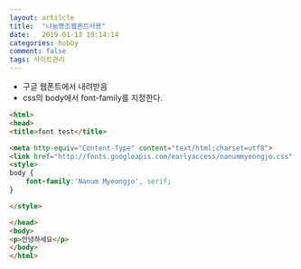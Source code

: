 ```yaml
---
layout: artilcle
title:  "나눔명조웹폰트사용"
date:   2019-01-13 19:14:14
categories: hobby
comment: false
tags: 사이트관리
---
```


* 구글 웹폰트에서 내려받음
* css의 body에서 font-family를 지정한다.

~~~ html
<html>
<head>
<title>font test</title>

<meta http-equiv="Content-Type" content="text/html;charset=utf8"> 
<link href="http://fonts.googleapis.com/earlyaccess/nanummyeongjo.css" rel="stylesheet" type="text/css" />
<style>
body {
	font-family:'Nanum Myeongjo', serif;
}

</style>

</head>
<body>
<p>안녕하세요</p>
</body>
</html>
~~~
